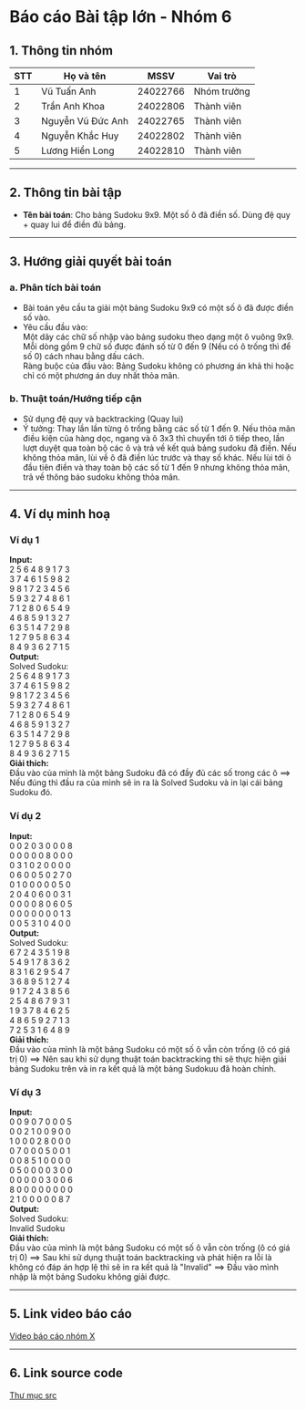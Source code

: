 # Báo cáo Bài tập lớn - Nhóm 6

## 1. Thông tin nhóm
| STT | Họ và tên | MSSV | Vai trò |
|---|---|---|---|
| 1 | Vũ Tuấn Anh | 24022766 | Nhóm trưởng |
| 2 |Trần Anh Khoa | 24022806| Thành viên |
| 3 | Nguyễn Vũ Đức Anh | 24022765 | Thành viên |
| 4 | Nguyễn Khắc Huy | 24022802 | Thành viên |
| 5 | Lương Hiển Long | 24022810 | Thành viên |
---

## 2. Thông tin bài tập
- **Tên bài toán**: Cho bảng Sudoku 9x9. Một số ô đã điền số. Dùng đệ quy + quay lui để điền đủ bảng.


---

## 3. Hướng giải quyết bài toán
### a. Phân tích bài toán
- Bài toán yêu cầu ta giải một bảng Sudoku 9x9 có một số ô đã được điền số vào.  
- Yêu cầu đầu vào:   
Một dãy các chữ số nhập vào bảng sudoku theo dạng một ô vuông 9x9.  
Mỗi dòng gồm 9 chữ số được đánh số từ 0 đến 9 (Nếu có ô trống thì để số 0) cách nhau bằng dấu cách.  
Ràng buộc của đầu vào: Bảng Sudoku không có phương án khả thi hoặc chỉ có một phương án duy nhất thỏa mãn.

### b. Thuật toán/Hướng tiếp cận
- Sử dụng đệ quy và backtracking (Quay lui)  
- Ý tưởng: Thay lần lần từng ô trống bằng các số từ 1 đến 9. Nếu thỏa mãn điều kiện của hàng dọc, ngang và ô 3x3 thì chuyển tới ô tiếp theo, lần lượt duyệt qua toàn bộ các ô và trả về kết quả bảng sudoku đã điền. Nếu không thỏa mãn, lùi về ô đã điền lúc trước và thay số khác. Nếu lùi tới ô đầu tiên điền và thay toàn bộ các số từ 1 đến 9 nhưng không thỏa mãn, trả về thông báo sudoku không thỏa mãn.

---

## 4. Ví dụ minh hoạ
### Ví dụ 1
**Input:**  
2 5 6 4 8 9 1 7 3  
3 7 4 6 1 5 9 8 2  
9 8 1 7 2 3 4 5 6  
5 9 3 2 7 4 8 6 1  
7 1 2 8 0 6 5 4 9  
4 6 8 5 9 1 3 2 7  
6 3 5 1 4 7 2 9 8  
1 2 7 9 5 8 6 3 4  
8 4 9 3 6 2 7 1 5  
**Output:**  
Solved Sudoku:  
2 5 6 4 8 9 1 7 3  
3 7 4 6 1 5 9 8 2  
9 8 1 7 2 3 4 5 6  
5 9 3 2 7 4 8 6 1  
7 1 2 8 0 6 5 4 9  
4 6 8 5 9 1 3 2 7  
6 3 5 1 4 7 2 9 8  
1 2 7 9 5 8 6 3 4  
8 4 9 3 6 2 7 1 5  
**Giải thích:**  
Đầu vào của mình là một bảng Sudoku đã có đầy đủ các số trong các ô ==> Nếu đúng thì đầu ra của mình sẽ in ra là Solved Sudoku và in lại cái bảng Sudoku đó.

### Ví dụ 2
**Input:**  
0 0 2 0 3 0 0 0 8  
0 0 0 0 0 8 0 0 0  
0 3 1 0 2 0 0 0 0  
0 6 0 0 5 0 2 7 0  
0 1 0 0 0 0 0 5 0  
2 0 4 0 6 0 0 3 1  
0 0 0 0 8 0 6 0 5  
0 0 0 0 0 0 0 1 3  
0 0 5 3 1 0 4 0 0     
**Output:**  
Solved Sudoku:  
6 7 2 4 3 5 1 9 8   
5 4 9 1 7 8 3 6 2   
8 3 1 6 2 9 5 4 7   
3 6 8 9 5 1 2 7 4   
9 1 7 2 4 3 8 5 6   
2 5 4 8 6 7 9 3 1   
1 9 3 7 8 4 6 2 5   
4 8 6 5 9 2 7 1 3  
7 2 5 3 1 6 4 8 9    
**Giải thích:**  
Đầu vào của mình là một bảng Sudoku có một số ô vẫn còn trống (ô có giá trị 0) ==> Nên sau khi sử dụng thuật toán backtracking thì sẽ thực hiện giải bảng Sudoku trên và in ra kết quả là một bảng Sudokuu đã hoàn chỉnh.

### Ví dụ 3
**Input:**  
0 0 9 0 7 0 0 0 5  
0 0 2 1 0 0 9 0 0  
1 0 0 0 2 8 0 0 0  
0 7 0 0 0 5 0 0 1  
0 0 8 5 1 0 0 0 0  
0 5 0 0 0 0 3 0 0  
0 0 0 0 0 3 0 0 6  
8 0 0 0 0 0 0 0 0  
2 1 0 0 0 0 0 8 7    
**Output:**  
Solved Sudoku:  
Invalid Sudoku  
**Giải thích:**  
Đầu vào của mình là một bảng Sudoku có một số ô vẫn còn trống (ô có giá trị 0) ==> Sau khi sử dụng thuật toán backtracking và phát hiện ra lỗi là không có đáp án hợp lệ thì sẽ in ra kết quả là "Invalid" ==> Đầu vào mình nhập là một bảng Sudoku không giải được.

---

## 5. Link video báo cáo
[Video báo cáo nhóm X](#)

---

## 6. Link source code
[Thư mục src](./src)

